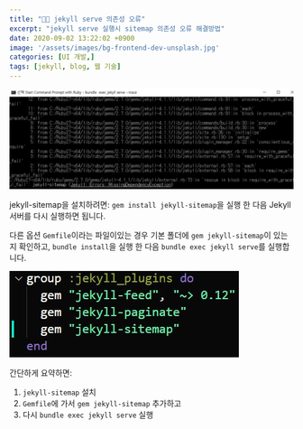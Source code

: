 ```yaml
---
title: "👨‍💻 jekyll serve 의존성 오류"
excerpt: "jekyll serve 실행시 sitemap 의존성 오류 해결방법"
date: 2020-09-02 13:22:02 +0900
image: '/assets/images/bg-frontend-dev-unsplash.jpg'
categories: [UI 개발,]
tags: [jekyll, blog, 웹 기술]
---
```


![jekyll serve에서 fail](/assets/images/posts/2020/09/jeykll-sitemap-fail.jpg)

jekyll-sitemap을 설치하려면: `gem install jekyll-sitemap`을 실행 한 다음 Jekyll 서버를 다시 실행하면 됩니다.

다른 옵션 ```Gemfile```이라는 파일이있는 경우 기본 폴더에 ```gem jekyll-sitemap```이 있는지 확인하고, ```bundle install```을 실행 한 다음 ```bundle exec jekyll serve```를 실행합니다.

![jekyll serve에서 fail](/assets/images/posts/2020/09/jeykll-sitemap-gemfile.jpg)

간단하게 요약하면:
1. `jekyll-sitemap` 설치
2. `Gemfile`에 가서 `gem jekyll-sitemap` 추가하고
3. 다시 `bundle exec jekyll serve` 실행